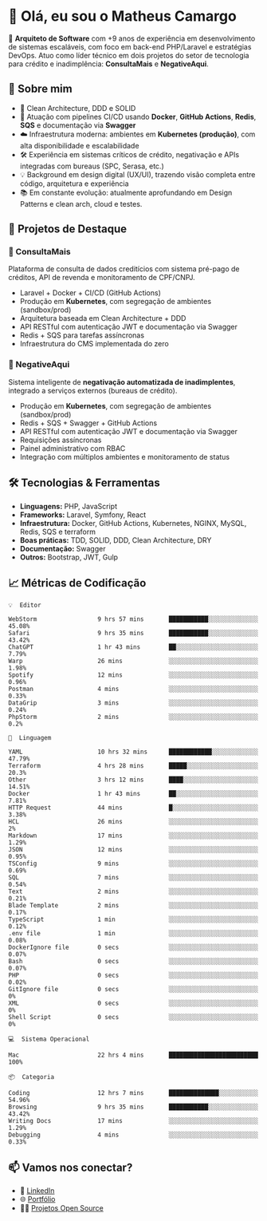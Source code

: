 # 👋 Olá, eu sou o Matheus Camargo

🎯 **Arquiteto de Software** com +9 anos de experiência em desenvolvimento de sistemas escaláveis, com foco em back-end PHP/Laravel e estratégias DevOps. Atuo como líder técnico em dois projetos do setor de tecnologia para crédito e inadimplência: **ConsultaMais** e **NegativeAqui**.

## 🧠 Sobre mim

- 🚀 Clean Architecture, DDD e SOLID
- 🔁 Atuação com pipelines CI/CD usando **Docker**, **GitHub Actions**, **Redis**, **SQS** e documentação via **Swagger**
- ☁️ Infraestrutura moderna: ambientes em **Kubernetes (produção)**, com alta disponibilidade e escalabilidade
- 🛠️ Experiência em sistemas críticos de crédito, negativação e APIs integradas com bureaus (SPC, Serasa, etc.)
- 💡 Background em design digital (UX/UI), trazendo visão completa entre código, arquitetura e experiência
- 📚 Em constante evolução: atualmente aprofundando em Design Patterns e clean arch, cloud e testes.

## 🚧 Projetos de Destaque

### 🔹 ConsultaMais
Plataforma de consulta de dados creditícios com sistema pré-pago de créditos, API de revenda e monitoramento de CPF/CNPJ.

- Laravel + Docker + CI/CD (GitHub Actions)
- Produção em **Kubernetes**, com segregação de ambientes (sandbox/prod)
- Arquitetura baseada em Clean Architecture + DDD
- API RESTful com autenticação JWT e documentação via Swagger
- Redis + SQS para tarefas assíncronas
- Infraestrutura do CMS implementada do zero

### 🔹 NegativeAqui
Sistema inteligente de **negativação automatizada de inadimplentes**, integrado a serviços externos (bureaus de crédito).

- Produção em **Kubernetes**, com segregação de ambientes (sandbox/prod)
- Redis + SQS + Swagger + GitHub Actions
- API RESTful com autenticação JWT e documentação via Swagger
- Requisições assíncronas
- Painel administrativo com RBAC
- Integração com múltiplos ambientes e monitoramento de status

## 🛠️ Tecnologias & Ferramentas

- **Linguagens:** PHP, JavaScript
- **Frameworks:** Laravel, Symfony, React
- **Infraestrutura:** Docker, GitHub Actions, Kubernetes, NGINX, MySQL, Redis, SQS e terraform
- **Boas práticas:** TDD, SOLID, DDD, Clean Architecture, DRY
- **Documentação:** Swagger
- **Outros:** Bootstrap, JWT, Gulp

## 📈 Métricas de Codificação

```text
💡  Editor

WebStorm                 9 hrs 57 mins       ███████████░░░░░░░░░░░░░░     45.08%
Safari                   9 hrs 35 mins       ███████████░░░░░░░░░░░░░░     43.42%
ChatGPT                  1 hr 43 mins        ██░░░░░░░░░░░░░░░░░░░░░░░      7.79%
Warp                     26 mins             ░░░░░░░░░░░░░░░░░░░░░░░░░      1.98%
Spotify                  12 mins             ░░░░░░░░░░░░░░░░░░░░░░░░░      0.96%
Postman                  4 mins              ░░░░░░░░░░░░░░░░░░░░░░░░░      0.33%
DataGrip                 3 mins              ░░░░░░░░░░░░░░░░░░░░░░░░░      0.24%
PhpStorm                 2 mins              ░░░░░░░░░░░░░░░░░░░░░░░░░       0.2%
```
```text
💬  Linguagem

YAML                     10 hrs 32 mins      ████████████░░░░░░░░░░░░░     47.79%
Terraform                4 hrs 28 mins       █████░░░░░░░░░░░░░░░░░░░░      20.3%
Other                    3 hrs 12 mins       ████░░░░░░░░░░░░░░░░░░░░░     14.51%
Docker                   1 hr 43 mins        ██░░░░░░░░░░░░░░░░░░░░░░░      7.81%
HTTP Request             44 mins             █░░░░░░░░░░░░░░░░░░░░░░░░      3.38%
HCL                      26 mins             ░░░░░░░░░░░░░░░░░░░░░░░░░         2%
Markdown                 17 mins             ░░░░░░░░░░░░░░░░░░░░░░░░░      1.29%
JSON                     12 mins             ░░░░░░░░░░░░░░░░░░░░░░░░░      0.95%
TSConfig                 9 mins              ░░░░░░░░░░░░░░░░░░░░░░░░░      0.69%
SQL                      7 mins              ░░░░░░░░░░░░░░░░░░░░░░░░░      0.54%
Text                     2 mins              ░░░░░░░░░░░░░░░░░░░░░░░░░      0.21%
Blade Template           2 mins              ░░░░░░░░░░░░░░░░░░░░░░░░░      0.17%
TypeScript               1 min               ░░░░░░░░░░░░░░░░░░░░░░░░░      0.12%
.env file                1 min               ░░░░░░░░░░░░░░░░░░░░░░░░░      0.08%
DockerIgnore file        0 secs              ░░░░░░░░░░░░░░░░░░░░░░░░░      0.07%
Bash                     0 secs              ░░░░░░░░░░░░░░░░░░░░░░░░░      0.07%
PHP                      0 secs              ░░░░░░░░░░░░░░░░░░░░░░░░░      0.02%
GitIgnore file           0 secs              ░░░░░░░░░░░░░░░░░░░░░░░░░         0%
XML                      0 secs              ░░░░░░░░░░░░░░░░░░░░░░░░░         0%
Shell Script             0 secs              ░░░░░░░░░░░░░░░░░░░░░░░░░         0%
```
```text
💻  Sistema Operacional

Mac                      22 hrs 4 mins       █████████████████████████       100%
```
```text
📦  Categoria

Coding                   12 hrs 7 mins       ██████████████░░░░░░░░░░░     54.96%
Browsing                 9 hrs 35 mins       ███████████░░░░░░░░░░░░░░     43.42%
Writing Docs             17 mins             ░░░░░░░░░░░░░░░░░░░░░░░░░      1.29%
Debugging                4 mins              ░░░░░░░░░░░░░░░░░░░░░░░░░      0.33%
```

## 📫 Vamos nos conectar?

- 💼 [LinkedIn](https://www.linkedin.com/in/matheuscamargoxavier)
- 🌐 [Portfólio](https://matheuscamargo.co)
- 🧑‍💻 [Projetos Open Source](https://github.com/bymatheus)
